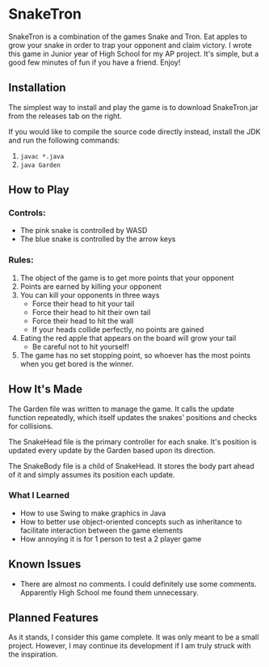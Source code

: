 # SnakeTron
SnakeTron is a combination of the games Snake and Tron. Eat apples to grow your snake in order to trap your opponent and claim victory. I wrote this game in Junior year of High School for my AP project. It's simple, but a good few minutes of fun if you have a friend. Enjoy!

## Installation
The simplest way to install and play the game is to download SnakeTron.jar from the releases tab on the right.

If you would like to compile the source code directly instead, install the JDK and run the following commands:
1. `javac *.java`
2. `java Garden`

## How to Play
### Controls:
* The pink snake is controlled by WASD
* The blue snake is controlled by the arrow keys

### Rules:
1. The object of the game is to get more points that your opponent
2. Points are earned by killing your opponent
3. You can kill your opponents in three ways
    * Force their head to hit your tail
    * Force their head to hit their own tail
    * Force their head to hit the wall
    * If your heads collide perfectly, no points are gained
4. Eating the red apple that appears on the board will grow your tail
    * Be careful not to hit yourself!
5. The game has no set stopping point, so whoever has the most points when you get bored is the winner.

## How It's Made
The Garden file was written to manage the game. It calls the update function repeatedly, which itself updates the snakes' positions and checks for collisions.

The SnakeHead file is the primary controller for each snake. It's position is updated every update by the Garden based upon its direction.

The SnakeBody file is a child of SnakeHead. It stores the body part ahead of it and simply assumes its position each update.

### What I Learned
* How to use Swing to make graphics in Java
* How to better use object-oriented concepts such as inheritance to facilitate interaction between the game elements
* How annoying it is for 1 person to test a 2 player game

## Known Issues
* There are almost no comments. I could definitely use some comments. Apparently High School me found them unnecessary.

## Planned Features
As it stands, I consider this game complete. It was only meant to be a small project. However, I may continue its development if I am truly struck with the inspiration.
